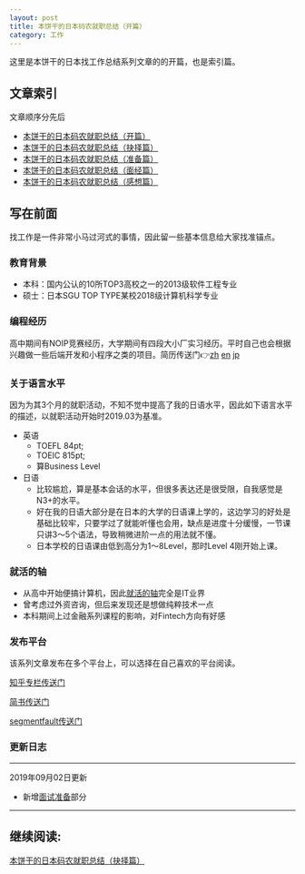 ```yaml
---
layout: post
title: 本饼干的日本码农就职总结（开篇）
category: 工作
--- 
```



这里是本饼干的日本找工作总结系列文章的的开篇，也是索引篇。



## 文章索引

文章顺序分先后

* [本饼干的日本码农就职总结（开篇）](https://vinci7.github.io/article/jobhunting-0)
* [本饼干的日本码农就职总结（抉择篇）](https://vinci7.github.io/article/jobhunting-1)
* [本饼干的日本码农就职总结（准备篇）](https://vinci7.github.io/article/jobhunting-2)
* [本饼干的日本码农就职总结（面经篇）](https://vinci7.github.io/article/jobhunting-3)
* [本饼干的日本码农就职总结（感想篇）](https://vinci7.github.io/article/jobhunting-4)


## 写在前面

找工作是一件非常小马过河式的事情，因此留一些基本信息给大家找准锚点。

### 教育背景

* 本科：国内公认的10所TOP3高校之一的2013级软件工程专业
* 硕士：日本SGU TOP TYPE某校2018级计算机科学专业

### 编程经历

高中期间有NOIP竞赛经历，大学期间有四段大小厂实习经历。平时自己也会根据兴趣做一些后端开发和小程序之类的项目。简历传送门👉[zh](https://github.com/vinci7/Deedy-Resume-for-Japanese/blob/master/docs/resume-cn.pdf) [en](https://github.com/vinci7/Deedy-Resume-for-Japanese/blob/master/docs/resume.pdf) [jp](https://github.com/vinci7/Deedy-Resume-for-Japanese/blob/master/docs/resume-jp.pdf)

### 关于语言水平

因为为其3个月的就职活动，不知不觉中提高了我的日语水平，因此如下语言水平的描述，以就职活动开始时2019.03为基准。

* 英语
    * TOEFL 84pt; 
    * TOEIC 815pt; 
    * 算Business Level
* 日语
    * 比较尴尬，算是基本会话的水平，但很多表达还是很受限，自我感觉是N3+的水平。
    * 好在我的日语大部分是在日本的大学的日语课上学的，这边学习的好处是基础比较牢，只要学过了就能听懂也会用，缺点是进度十分缓慢，一节课只讲3～5个语法，导致稍微进阶一点的用法就不懂。
    * 日本学校的日语课由低到高分为1～8Level，那时Level 4刚开始上课。

### 就活的轴

* 从高中开始便搞计算机，因此[就活的轴](https://en-courage.net/column/1411)完全是IT业界
* 曾考虑过外资咨询，但后来发现还是想做纯粹技术一点
* 本科期间上过金融系列课程的影响，对Fintech方向有好感


### 发布平台

该系列文章发布在多个平台上，可以选择在自己喜欢的平台阅读。

[知乎专栏传送门](https://zhuanlan.zhihu.com/c_1138411370197536768)

[简书传送门](https://www.jianshu.com/p/5dc87dbf4f61)

[segmentfault传送门](https://segmentfault.com/a/1190000020030220)


### 更新日志

---
2019年09月02日更新

* 新增[面试准备](http://vinci7.github.io/article/jobhunting-2#面试准备)部分

-------

## 继续阅读:  

[本饼干的日本码农就职总结（抉择篇）](https://vinci7.github.io/article/jobhunting-1)

